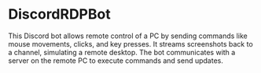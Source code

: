 # DiscordRDPBot
This Discord bot allows remote control of a PC by sending commands like mouse movements, clicks, and key presses. It streams screenshots back to a channel, simulating a remote desktop. The bot communicates with a server on the remote PC to execute commands and send updates.

